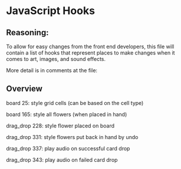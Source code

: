 # JavaScript Hooks

## Reasoning:

To allow for easy changes from the front end developers, this file will contain a list of hooks that represent places to make changes when it comes to art, images, and sound effects.

More detail is in comments at the file:

## Overview

board 25: style grid cells (can be based on the cell type)

board 165: style all flowers (when placed in hand)

drag_drop 228: style flower placed on board

drag_drop 331: style flowers put back in hand by undo

drag_drop 337: play audio on successful card drop

drag_drop 343: play audio on failed card drop
